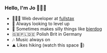 ### Hello, I'm Jo 🙋🏻‍♀️

- 👩🏻‍💻 Web developer at [fullstax](fullstax.de)
- 🌱 Always looking to level up
- 🍻 Sometimes makes silly things like [bierdog](https://bierdog.netlify.app/)
- 🇬🇧🇵🇱🇩🇪 Polish Brit in Germany
- 🎶 Music always on
- ⛰ Likes hiking (watch this space 👀)


<!--
**josurzyn/josurzyn** is a ✨ _special_ ✨ repository because its `README.md` (this file) appears on your GitHub profile.

Here are some ideas to get you started:

- 🔭 I’m currently working on ...
- 🌱 I’m currently learning ...
- 👯 I’m looking to collaborate on ...
- 🤔 I’m looking for help with ...
- 💬 Ask me about ...
- 📫 How to reach me: ...
- 😄 Pronouns: ...
- ⚡ Fun fact: ...
-->
